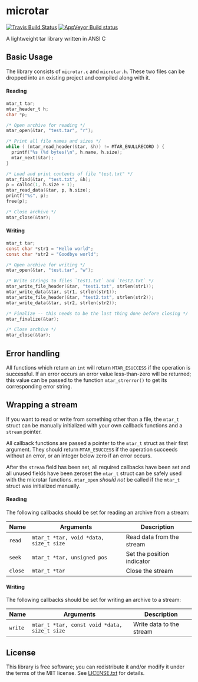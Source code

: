 # microtar

[![Travis Build Status](https://travis-ci.org/katahiromz/microtar.svg?branch=master)](https://travis-ci.org/katahiromz/microtar)
[![AppVeyor Build status](https://ci.appveyor.com/api/projects/status/vf38f6l6pkj5e1kn?svg=true)](https://ci.appveyor.com/project/katahiromz/microtar)

A lightweight tar library written in ANSI C


## Basic Usage
The library consists of `microtar.c` and `microtar.h`. These two files can be
dropped into an existing project and compiled along with it.


#### Reading
```c
mtar_t tar;
mtar_header_t h;
char *p;

/* Open archive for reading */
mtar_open(&tar, "test.tar", "r");

/* Print all file names and sizes */
while ( (mtar_read_header(&tar, &h)) != MTAR_ENULLRECORD ) {
  printf("%s (%d bytes)\n", h.name, h.size);
  mtar_next(&tar);
}

/* Load and print contents of file "test.txt" */
mtar_find(&tar, "test.txt", &h);
p = calloc(1, h.size + 1);
mtar_read_data(&tar, p, h.size);
printf("%s", p);
free(p);

/* Close archive */
mtar_close(&tar);
```

#### Writing
```c
mtar_t tar;
const char *str1 = "Hello world";
const char *str2 = "Goodbye world";

/* Open archive for writing */
mtar_open(&tar, "test.tar", "w");

/* Write strings to files `test1.txt` and `test2.txt` */
mtar_write_file_header(&tar, "test1.txt", strlen(str1));
mtar_write_data(&tar, str1, strlen(str1));
mtar_write_file_header(&tar, "test2.txt", strlen(str2));
mtar_write_data(&tar, str2, strlen(str2));

/* Finalize -- this needs to be the last thing done before closing */
mtar_finalize(&tar);

/* Close archive */
mtar_close(&tar);
```


## Error handling
All functions which return an `int` will return `MTAR_ESUCCESS` if the operation
is successful. If an error occurs an error value less-than-zero will be
returned; this value can be passed to the function `mtar_strerror()` to get its
corresponding error string.


## Wrapping a stream
If you want to read or write from something other than a file, the `mtar_t`
struct can be manually initialized with your own callback functions and a
`stream` pointer.

All callback functions are passed a pointer to the `mtar_t` struct as their
first argument. They should return `MTAR_ESUCCESS` if the operation succeeds
without an error, or an integer below zero if an error occurs.

After the `stream` field has been set, all required callbacks have been set and
all unused fields have been zeroset the `mtar_t` struct can be safely used with
the microtar functions. `mtar_open` *should not* be called if the `mtar_t`
struct was initialized manually.

#### Reading
The following callbacks should be set for reading an archive from a stream:

Name    | Arguments                              | Description
--------|----------------------------------------|---------------------------
`read`  | `mtar_t *tar, void *data, size_t size` | Read data from the stream
`seek`  | `mtar_t *tar, unsigned pos`            | Set the position indicator
`close` | `mtar_t *tar`                          | Close the stream

#### Writing
The following callbacks should be set for writing an archive to a stream:

Name    | Arguments                                    | Description
--------|----------------------------------------------|---------------------
`write` | `mtar_t *tar, const void *data, size_t size` | Write data to the stream


## License
This library is free software; you can redistribute it and/or modify it under
the terms of the MIT license. See [LICENSE.txt](LICENSE.txt) for details.
